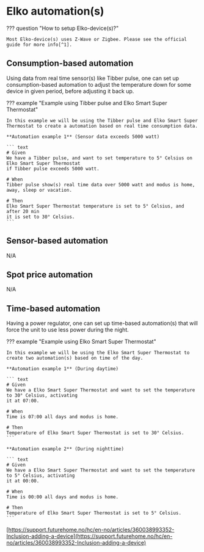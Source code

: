 # Elko automation(s)

??? question "How to setup Elko-device(s)?"

    Most Elko-device(s) uses Z-Wave or Zigbee. Please see the official guide for more info[^1].

## Consumption-based automation
Using data from real time sensor(s) like Tibber pulse, one can set up consumption-based automation to adjust the temperature down for 
some device in given period, before adjusting it back up.

??? example "Example using Tibber pulse and Elko Smart Super Thermostat"

    In this example we will be using the Tibber pulse and Elko Smart Super Thermostat to create a automation based on real time consumption data.

    **Automation example 1** (Sensor data exceeds 5000 watt)
    
    ``` text
    # Given 
    We have a Tibber pulse, and want to set temperature to 5° Celsius on Elko Smart Super Thermostat 
    if Tibber pulse exceeds 5000 watt.

    # When
    Tibber pulse show(s) real time data over 5000 watt and modus is home, away, sleep or vacation.

    # Then
    Elko Smart Super Thermostat temperature is set to 5° Celsius, and after 20 min 
    it is set to 30° Celsius. 
    ```

## Sensor-based automation
N/A

## Spot price automation
N/A

## Time-based automation
Having a power regulator, one can set up time-based automation(s) that will force the unit to use less power during the night.

??? example "Example using Elko Smart Super Thermostat"

    In this example we will be using the Elko Smart Super Thermostat to create two automation(s) based on time of the day.

    **Automation example 1** (During daytime)
    
    ``` text
    # Given 
    We have a Elko Smart Super Thermostat and want to set the temperature to 30° Celsius, activating 
    it at 07:00.

    # When
    Time is 07:00 all days and modus is home. 

    # Then
    Temperature of Elko Smart Super Thermostat is set to 30° Celsius. 
    ```

    **Automation example 2** (During nighttime) 

    ``` text
    # Given 
    We have a Elko Smart Super Thermostat and want to set the temperature to 5° Celsius, activating 
    it at 00:00.

    # When
    Time is 00:00 all days and modus is home. 

    # Then
    Temperature of Elko Smart Super Thermostat is set to 5° Celsius. 
    ```

[^1]:
[https://support.futurehome.no/hc/en-no/articles/360038993352-Inclusion-adding-a-device](https://support.futurehome.no/hc/en-no/articles/360038993352-Inclusion-adding-a-device)
